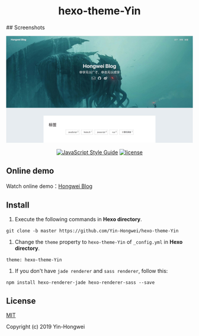 <h1><center>hexo-theme-Yin</center></h1>
## Screenshots

![](https://github.com/Yin-Hongwei/hexo-theme-Yin/blob/master/source/img/theme.jpg)

<p align="center">
  <a href="https://travis-ci.org/"><img alt="JavaScript Style Guide" src="https://travis-ci.org/Yin-Hongwei/hexo-theme-Yin.svg?branch=master"></a>
  <a href=""><img alt="license" src="https://img.shields.io/github/license/mashape/apistatus.svg?style=flat"></a>
</p>



## Online demo

Watch online demo：[Hongwei Blog](https://yin-hongwei.github.io/)



## Install

1. Execute the following commands in **Hexo directory**.

```
git clone -b master https://github.com/Yin-Hongwei/hexo-theme-Yin
```

1. Change the `theme` property to `hexo-theme-Yin` of `_config.yml` in **Hexo directory**.

```
theme: hexo-theme-Yin
```

1. If you don't have `jade renderer` and `sass renderer`, follow this:

```
npm install hexo-renderer-jade hexo-renderer-sass --save
```



## License

[MIT](http://opensource.org/licenses/MIT)

Copyright (c) 2019 Yin-Hongwei

